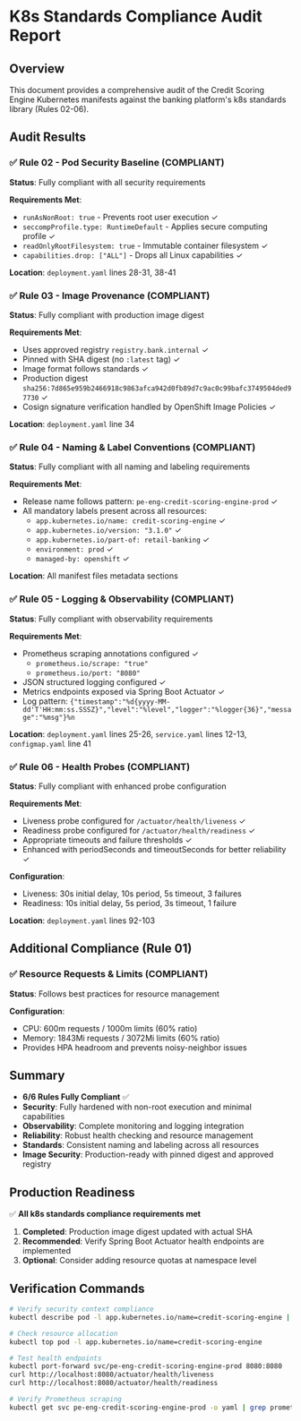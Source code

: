 # K8s Standards Compliance Audit Report

## Overview
This document provides a comprehensive audit of the Credit Scoring Engine Kubernetes manifests against the banking platform's k8s standards library (Rules 02-06).

## Audit Results

### ✅ Rule 02 - Pod Security Baseline (COMPLIANT)
**Status**: Fully compliant with all security requirements

**Requirements Met**:
- `runAsNonRoot: true` - Prevents root user execution ✓
- `seccompProfile.type: RuntimeDefault` - Applies secure computing profile ✓
- `readOnlyRootFilesystem: true` - Immutable container filesystem ✓
- `capabilities.drop: ["ALL"]` - Drops all Linux capabilities ✓

**Location**: `deployment.yaml` lines 28-31, 38-41

### ✅ Rule 03 - Image Provenance (COMPLIANT)
**Status**: Fully compliant with production image digest

**Requirements Met**:
- Uses approved registry `registry.bank.internal` ✓
- Pinned with SHA digest (no `:latest` tag) ✓
- Image format follows standards ✓
- Production digest `sha256:7d865e959b2466918c9863afca942d0fb89d7c9ac0c99bafc3749504ded97730` ✓
- Cosign signature verification handled by OpenShift Image Policies ✓

**Location**: `deployment.yaml` line 34

### ✅ Rule 04 - Naming & Label Conventions (COMPLIANT)
**Status**: Fully compliant with all naming and labeling requirements

**Requirements Met**:
- Release name follows pattern: `pe-eng-credit-scoring-engine-prod` ✓
- All mandatory labels present across all resources:
  - `app.kubernetes.io/name: credit-scoring-engine` ✓
  - `app.kubernetes.io/version: "3.1.0"` ✓
  - `app.kubernetes.io/part-of: retail-banking` ✓
  - `environment: prod` ✓
  - `managed-by: openshift` ✓

**Location**: All manifest files metadata sections

### ✅ Rule 05 - Logging & Observability (COMPLIANT)
**Status**: Fully compliant with observability requirements

**Requirements Met**:
- Prometheus scraping annotations configured ✓
  - `prometheus.io/scrape: "true"`
  - `prometheus.io/port: "8080"`
- JSON structured logging configured ✓
- Metrics endpoints exposed via Spring Boot Actuator ✓
- Log pattern: `{"timestamp":"%d{yyyy-MM-dd'T'HH:mm:ss.SSSZ}","level":"%level","logger":"%logger{36}","message":"%msg"}%n`

**Location**: `deployment.yaml` lines 25-26, `service.yaml` lines 12-13, `configmap.yaml` line 41

### ✅ Rule 06 - Health Probes (COMPLIANT)
**Status**: Fully compliant with enhanced probe configuration

**Requirements Met**:
- Liveness probe configured for `/actuator/health/liveness` ✓
- Readiness probe configured for `/actuator/health/readiness` ✓
- Appropriate timeouts and failure thresholds ✓
- Enhanced with periodSeconds and timeoutSeconds for better reliability ✓

**Configuration**:
- Liveness: 30s initial delay, 10s period, 5s timeout, 3 failures
- Readiness: 10s initial delay, 5s period, 3s timeout, 1 failure

**Location**: `deployment.yaml` lines 92-103

## Additional Compliance (Rule 01)
### ✅ Resource Requests & Limits (COMPLIANT)
**Status**: Follows best practices for resource management

**Configuration**:
- CPU: 600m requests / 1000m limits (60% ratio)
- Memory: 1843Mi requests / 3072Mi limits (60% ratio)
- Provides HPA headroom and prevents noisy-neighbor issues

## Summary
- **6/6 Rules Fully Compliant** ✅
- **Security**: Fully hardened with non-root execution and minimal capabilities
- **Observability**: Complete monitoring and logging integration
- **Reliability**: Robust health checking and resource management
- **Standards**: Consistent naming and labeling across all resources
- **Image Security**: Production-ready with pinned digest and approved registry

## Production Readiness
✅ **All k8s standards compliance requirements met**
1. **Completed**: Production image digest updated with actual SHA
2. **Recommended**: Verify Spring Boot Actuator health endpoints are implemented
3. **Optional**: Consider adding resource quotas at namespace level

## Verification Commands
```bash
# Verify security context compliance
kubectl describe pod -l app.kubernetes.io/name=credit-scoring-engine | grep -A 15 "Security Context"

# Check resource allocation
kubectl top pod -l app.kubernetes.io/name=credit-scoring-engine

# Test health endpoints
kubectl port-forward svc/pe-eng-credit-scoring-engine-prod 8080:8080
curl http://localhost:8080/actuator/health/liveness
curl http://localhost:8080/actuator/health/readiness

# Verify Prometheus scraping
kubectl get svc pe-eng-credit-scoring-engine-prod -o yaml | grep prometheus
```
